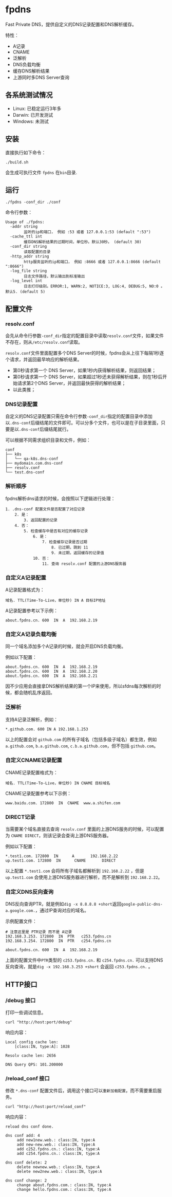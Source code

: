 # fpdns

Fast Private DNS，提供自定义的DNS记录配置和DNS解析缓存。

特性：

- A记录
- CNAME
- 泛解析
- DNS负载均衡
- 缓存DNS解析结果
- 上游同时多DNS Server查询

## 各系统测试情况

- Linux: 已稳定运行3年多
- Darwin: 已开发测试
- Windows: 未测试

## 安装

直接执行如下命令：

```
./build.sh
```

会生成可执行文件 `fpdns` 在`bin`目录.

## 运行

```
./fpdns -conf_dir ./conf
```

命令行参数：

```
Usage of ./fpdns:
  -addr string
    	监听的ip和端口， 例如 :53 或者 127.0.0.1:53 (default ":53")
  -cache_ttl int
    	缓存DNS解析结果的过期时间，单位秒。默认30秒。 (default 30)
  -conf_dir string
    	读取配置的目录
  -http_addr string
    	http服务监听的ip和端口， 例如 :8666 或者 127.0.0.1:8666 (default ":8666")
  -log_file string
    	日志文件路径，默认输出到标准输出
  -log_level int
    	日志打印级别。ERROR:1, WARN:2, NOTICE:3, LOG:4, DEBUG:5, NO:0 。默认5. (default 5)
```

## 配置文件

### resolv.conf

会先从命令行参数`-conf_dir`指定的配置目录中读取`resolv.conf`文件，如果文件不存在，则从`/etc/resolv.conf`读取。

`resolv.conf`文件里面配置多个DNS Server的时候，fpdns会从上往下每隔1秒逐个请求，并返回最早响应的解析结果。

- 第0秒请求第一个 DNS Server，如果1秒内获得解析结果，则返回结果；
- 第0秒请求第一个 DNS Server，如果超过1秒还未获得解析结果，则在1秒后开始请求第2个DNS Server，并返回最快获得的解析结果；
- 以此类推；

### DNS记录配置

自定义的DNS记录配置只需在命令行参数`-conf_dir`指定的配置目录中添加以`.dns-conf`后缀结尾的文件即可。可以分多个文件，也可以是在子目录里面，只要是以`.dns-conf`后缀结尾就行。    

可以根据不同需求组织目录和文件，例如：

```
conf
├── k8s
│   └── qa-k8s.dns-conf
├── mydomain.com.dns-conf
├── resolv.conf
└── test.dns-conf
```

### 解析顺序

fpdns解析dns请求的时候，会按照以下逻辑进行处理：

```
1. .dns-conf 配置文件是否配置了对应记录
	2. 是：
		3. 返回配置的记录
	4. 否：
		5. 检查缓存中是否有对应的缓存记录
			6. 是：
				7. 检查缓存记录是否过期
					8. 已过期，跳到 11
					9. 未过期，返回缓存的记录值
			10. 否：
				11. 查询 resolv.conf 配置的上游DNS服务器
```

### 自定义A记录配置

A记录配置格式为：

```
域名. TTL(Time-To-Live，单位秒) IN A 目标IP地址
```

A记录配置参考以下示例：

```
about.fpdns.cn. 600  IN  A  192.168.2.19
```

### 自定义A记录负载均衡

同一个域名添加多个A记录的时候，就会开启DNS负载均衡。

例如以下配置：

```
about.fpdns.cn. 600  IN  A  192.168.2.19
about.fpdns.cn. 600  IN  A  192.168.2.20
about.fpdns.cn. 600  IN  A  192.168.2.21
```

因不少应用会直接拿DNS解析结果的第一个IP来使用，所以sfdns每次解析的时候，都会随机乱序返回。

### 泛解析

支持A记录泛解析，例如：

```
*.github.com. 600 IN A 192.168.1.253
```

以上的配置会对 `github.com` 的所有子域名（包括多级子域名）都生效，例如 `a.github.com`, `b.a.github.com`, `c.b.a.github.com`，但不包括 `github.com`。

### 自定义CNAME记录配置

CNAME记录配置格式为：

```
域名. TTL(Time-To-Live，单位秒) IN CNAME 目标域名
```

CNAME记录配置参考以下示例：

```
www.baidu.com. 172800  IN  CNAME  www.a.shifen.com
```

### DIRECT记录

当需要某个域名直接去查询 `resolv.conf` 里面的上游DNS服务的时候，可以配置为 `CNAME DIRECT`，则该记录会查询上游DNS服务器。

例如以下配置：

```
*.test1.com. 172800  IN      A       192.168.2.22
up.test1.com. 172800  IN      CNAME       DIRECT
```

以上配置 `*.test1.com` 会将所有子域名都解析到 `192.168.2.22` ，但是 `up.test1.com` 会使用上游DNS服务器进行解析，而不是解析到 `192.168.2.22`。


### 自定义DNS反向查询

DNS反向查询PTR，就是例如`dig -x 8.8.8.8 +short`返回`google-public-dns-a.google.com.`，通过IP查询对应的域名。

示例配置文件：

```
# 注意这里是 PTR记录 而不是 A记录
192.168.3.253. 172800  IN  PTR   c253.fpdns.cn
192.168.3.254. 172800  IN  PTR   c254.fpdns.cn

about.fpdns.cn. 600  IN  A  192.168.2.19

```

上面的配置文件中`PTR`类型的 `c253.fpdns.cn.` 和 `c254.fpdns.cn.` 可以支持DNS反向查询，就是`dig -x 192.168.3.253 +short` 会返回 `c253.fpdns.cn.` 。

## HTTP接口

### /debug 接口

打印一些调试信息。

```
curl "http://host:port/debug"
```

响应内容：

```
Local config cache len:
	[class:IN, type:A]: 1028

Resolv cache len: 2656

DNS Query QPS: 101.200000
```

### /reload_conf 接口

修改 `*.dns-conf` 配置文件后，调用这个接口可以`重新加载配置`，而不需要重启服务。


```
curl "http://host:port/reload_conf"
```

响应内容：

```
reload dns conf done.

dns conf add: 4
	 add new1new.web.: class:IN, type:A
	 add new-new.web.: class:IN, type:A
	 add c252.fpdns.cn.: class:IN, type:A
	 add c254.fpdns.cn.: class:IN, type:A

dns conf delete: 2
	 delete newnew.web.: class:IN, type:A
	 delete new2new.web.: class:IN, type:A

dns conf change: 2
	 change about.fpdns.com.: class:IN, type:A
	 change hello.fpdns.com.: class:IN, type:A
```
